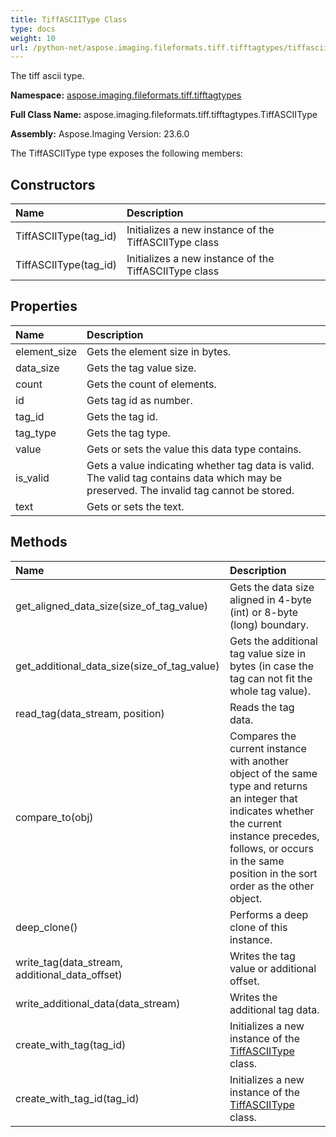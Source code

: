 ```yaml
---
title: TiffASCIIType Class
type: docs
weight: 10
url: /python-net/aspose.imaging.fileformats.tiff.tifftagtypes/tiffasciitype/
---
```


The tiff ascii type.

**Namespace:** [aspose.imaging.fileformats.tiff.tifftagtypes](/imaging/python-net/aspose.imaging.fileformats.tiff.tifftagtypes/)

**Full Class Name:** aspose.imaging.fileformats.tiff.tifftagtypes.TiffASCIIType

**Assembly:**  Aspose.Imaging Version: 23.6.0

The TiffASCIIType type exposes the following members:
## **Constructors**
|**Name**|**Description**|
| :- | :- |
|TiffASCIIType(tag_id)|Initializes a new instance of the TiffASCIIType class|
|TiffASCIIType(tag_id)|Initializes a new instance of the TiffASCIIType class|
## **Properties**
|**Name**|**Description**|
| :- | :- |
|element_size|Gets the element size in bytes.|
|data_size|Gets the tag value size.|
|count|Gets the count of elements.|
|id|Gets tag id as number.|
|tag_id|Gets the tag id.|
|tag_type|Gets the tag type.|
|value|Gets or sets the value this data type contains.|
|is_valid|Gets a value indicating whether tag data is valid. The valid tag contains data which may be preserved. The invalid tag cannot be stored.|
|text|Gets or sets the text.|
## **Methods**
|**Name**|**Description**|
| :- | :- |
|get_aligned_data_size(size_of_tag_value)|Gets the data size aligned in 4-byte (int) or 8-byte (long) boundary.|
|get_additional_data_size(size_of_tag_value)|Gets the additional tag value size in bytes (in case the tag can not fit the whole tag value).|
|read_tag(data_stream, position)|Reads the tag data.|
|compare_to(obj)|Compares the current instance with another object of the same type and returns an integer that indicates whether the current instance precedes, follows, or occurs in the same position in the sort order as the other object.|
|deep_clone()|Performs a deep clone of this instance.|
|write_tag(data_stream, additional_data_offset)|Writes the tag value or additional offset.|
|write_additional_data(data_stream)|Writes the additional tag data.|
|create_with_tag(tag_id)|Initializes a new instance of the [TiffASCIIType](/imaging/python-net/aspose.imaging.fileformats.tiff.tifftagtypes/tiffasciitype/) class.|
|create_with_tag_id(tag_id)|Initializes a new instance of the [TiffASCIIType](/imaging/python-net/aspose.imaging.fileformats.tiff.tifftagtypes/tiffasciitype/) class.|
